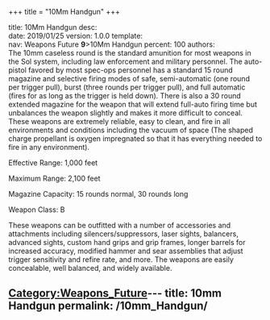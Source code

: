 +++
title = "10Mm Handgun"
+++

title:		10Mm Handgun
desc:		
date:		2019/01/25
version:	1.0.0
template:	
nav:		Weapons Future __9__>10Mm Handgun
percent:	100
authors:	
The 10mm caseless round is the standard amunition for most weapons in
the Sol system, including law enforcement and military personnel. The
auto-pistol favored by most spec-ops personnel has a standard 15 round
magazine and selective firing modes of safe, semi-automatic (one round
per trigger pull), burst (three rounds per trigger pull), and full
automatic (fires for as long as the trigger is held down). There is also
a 30 round extended magazine for the weapon that will extend full-auto
firing time but unbalances the weapon slightly and makes it more
difficult to conceal. These weapons are extremely reliable, easy to
clean, and fire in all environments and conditions including the vacuum
of space (The shaped charge propellant is oxygen impregnated so that it
has everything needed to fire in any environment).

Effective Range: 1,000 feet

Maximum Range: 2,100 feet

Magazine Capacity: 15 rounds normal, 30 rounds long

Weapon Class: B

These weapons can be outfitted with a number of accessories and
attachments including silencers/suppressors, laser sights, balancers,
advanced sights, custom hand grips and grip frames, longer barrels for
increased accuracy, modified hammer and sear assemblies that adjust
trigger sensitivity and refire rate, and more. The weapons are easily
concealable, well balanced, and widely available.

[Category:Weapons_Future](Category:Weapons_Future "wikilink")---
title: 10mm Handgun
permalink: /10mm_Handgun/
---

